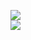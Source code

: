 [![](https://img.shields.io/badge/Made%20With-Github%20Spray-lightgrey.svg?style=for-the-badge&logo=github)](https://github.com/Annihil/github-spray#18378)  
[![](https://i.imgur.com/2DrTn0Z.gif)](https://github.com/Annihil/github-spray)
